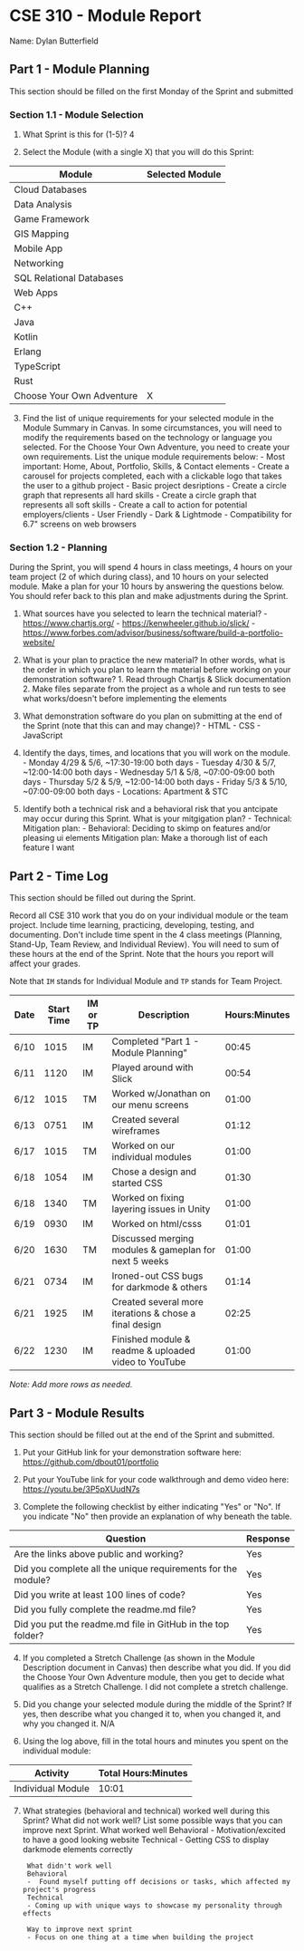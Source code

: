 # CSE 310 - Module Report

Name: Dylan Butterfield

## Part 1 - Module Planning

This section should be filled on the first Monday of the Sprint and submitted

### Section 1.1 - Module Selection

1. What Sprint is this for (1-5)? 4

2. Select the Module (with a single X) that you will do this Sprint:

|Module                   |Selected Module|
|-------------------------|---------------|
|Cloud Databases          |               |
|Data Analysis            |               |
|Game Framework           |               |
|GIS Mapping              |               |
|Mobile App               |               |
|Networking               |               |
|SQL Relational Databases |               |
|Web Apps                 |               |
|C++                      |               |
|Java                     |               |
|Kotlin                   |               |
|Erlang                   |               |
|TypeScript               |               |
|Rust                     |               |
|Choose Your Own Adventure|      X        |

3. Find the list of unique requirements for your selected module in the Module Summary in Canvas.  In some circumstances, you will need to modify the requirements based on the technology or language you selected.  For the Choose Your Own Adventure, you need to create your own requirements.  List the unique module requirements below:
        - Most important: Home, About, Portfolio, Skills, & Contact elements
        - Create a carousel for projects completed, each with a clickable logo that takes the user to
            a github project
                - Basic project desriptions
        - Create a circle graph that represents all hard skills
        - Create a circle graph that represents all soft skills
        - Create a call to action for potential employers/clients
        - User Friendly
        - Dark & Lightmode
        - Compatibility for 6.7" screens on web browsers

### Section 1.2 - Planning

During the Sprint, you will spend 4 hours in class meetings, 4 hours on your team project (2 of which during class), and 10 hours on your selected module.  Make a plan for your 10 hours by answering the questions below.  You should refer back to this plan and make adjustments during the Sprint.

1. What sources have you selected to learn the technical material?
        - https://www.chartjs.org/
        - https://kenwheeler.github.io/slick/
        - https://www.forbes.com/advisor/business/software/build-a-portfolio-website/

2. What is your plan to practice the new material?  In other words, what is the order in which you plan to learn the material before working on your demonstration software?
        1. Read through Chartjs & Slick documentation
        2. Make files separate from the project as a whole and run tests to see what works/doesn't
            before implementing the elements

3. What demonstration software do you plan on submitting at the end of the Sprint (note that this can and may change)?
        - HTML
        - CSS
        - JavaScript

4. Identify the days, times, and locations that you will work on the module.
        - Monday 4/29 & 5/6, ~17:30-19:00 both days
        - Tuesday 4/30 & 5/7, ~12:00-14:00 both days
        - Wednesday 5/1 & 5/8, ~07:00-09:00 both days
        - Thursday 5/2 & 5/9, ~12:00-14:00 both days
        - Friday 5/3 & 5/10, ~07:00-09:00 both days
        - Locations: Apartment & STC

5. Identify both a technical risk and a behavioral risk that you antcipate may occur during this Sprint.  What is your mitgigation plan?
        - Technical:
            Mitigation plan:
        - Behavioral: Deciding to skimp on features and/or pleasing ui elements
            Mitigation plan: Make a thorough list of each feature I want


## Part 2 - Time Log

This section should be filled out during the Sprint. 

Record all CSE 310 work that you do on your individual module or the team project.  Include time learning, practicing, developing, testing, and documenting.  Don't include time spent in the 4 class meetings (Planning, Stand-Up, Team Review, and Individual Review).  You will need to sum of these hours at the end of the Sprint. Note that the hours you report will affect your grades.

Note that `IM` stands for Individual Module and `TP` stands for Team Project.  

|Date      |Start Time|IM or TP|Description                                 |Hours:Minutes|
|----------|----------|--------|--------------------------------------------|-------------|
|6/10      |1015      |IM      |Completed "Part 1 - Module Planning"        |00:45        |
|6/11      |1120      |IM      |Played around with Slick                    |00:54        |
|6/12      |1015      |TM      |Worked w/Jonathan on our menu screens       |01:00        |
|6/13      |0751      |IM      |Created several wireframes                  |01:12        |
|6/17      |1015      |TM      |Worked on our individual modules            |01:00        |
|6/18      |1054      |IM      |Chose a design and started CSS              |01:30        |
|6/18      |1340      |TM      |Worked on fixing layering issues in Unity   |01:00        |
|6/19      |0930      |IM      |Worked on html/csss                         |01:01        |
|6/20      |1630      |TM      |Discussed merging modules & gameplan for next 5 weeks     |01:00        |
|6/21      |0734      |IM      |Ironed-out CSS bugs for darkmode & others   |01:14        |
|6/21      |1925      |IM      |Created several more iterations & chose a final design    |02:25        |
|6/22      |1230      |IM      |Finished module & readme & uploaded video to YouTube      |01:00        |

_Note: Add more rows as needed._


## Part 3 - Module Results

This section should be filled out at the end of the Sprint and submitted.

1. Put your GitHub link for your demonstration software here: https://github.com/dbout01/portfolio

2. Put your YouTube link for your code walkthrough and demo video here: https://youtu.be/3P5pXUudN7s

3. Complete the following checklist by either indicating "Yes" or "No". If you indicate "No" then provide an explanation of why beneath the table.

|Question                                                    |Response|
|------------------------------------------------------------|--------|
|Are the links above public and working?                     |  Yes   |
|Did you complete all the unique requirements for the module?|  Yes   |
|Did you write at least 100 lines of code?                   |  Yes   |
|Did you fully complete the readme.md file?                  |  Yes   |
|Did you put the readme.md file in GitHub in the top folder? |  Yes   |

4. If you completed a Stretch Challenge (as shown in the Module Description document in Canvas) then describe what you did.  If you did the Choose Your Own Adventure module, then you get to decide what qualifies as a Stretch Challenge.
        I did not complete a stretch challenge.

5. Did you change your selected module during the middle of the Sprint?  If yes, then describe what you changed it to, when you changed it, and why you changed it.
        N/A

6. Using the log above, fill in the total hours and minutes you spent on the individual module:

|Activity         |Total Hours:Minutes|
|-----------------|-------------------|
|Individual Module|      10:01        |

7. What strategies (behavioral and technical) worked well during this Sprint?  What did not work well?  List some possible ways that you can improve next Sprint.
        What worked well
        Behavioral
        - Motivation/excited to have a good looking website
        Technical
        - Getting CSS to display darkmode elements correctly

        What didn't work well
        Behavioral
        -  Found myself putting off decisions or tasks, which affected my project's progress
        Technical
        - Coming up with unique ways to showcase my personality through effects

        Way to improve next sprint
        - Focus on one thing at a time when building the project